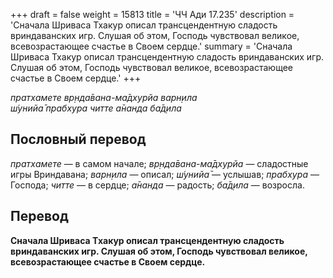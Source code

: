 +++
draft = false
weight = 15813
title = 'ЧЧ Ади 17.235'
description = 'Сначала Шриваса Тхакур описал трансцендентную сладость вриндаванских игр. Слушая об этом, Господь чувствовал великое, всевозрастающее счастье в Своем сердце.'
summary = 'Сначала Шриваса Тхакур описал трансцендентную сладость вриндаванских игр. Слушая об этом, Господь чувствовал великое, всевозрастающее счастье в Своем сердце.'
+++

_пратхамете вр̣нда̄вана-ма̄дхурйа варн̣ила  
ш́унийа̄ прабхура читте а̄нанда ба̄д̣ила_

## Пословный перевод

_пратхамете_ — в самом начале; _вр̣нда̄вана_\-_ма̄дхурйа_ — сладостные игры Вриндавана; _варн̣ила_ — описал; _ш́унийа̄_ — услышав; _прабхура_ — Господа; _читте_ — в сердце; _а̄нанда_ — радость; _ба̄д̣ила_ — возросла.

## Перевод

**Сначала Шриваса Тхакур описал трансцендентную сладость вриндаванских игр. Слушая об этом, Господь чувствовал великое, всевозрастающее счастье в Своем сердце.**
